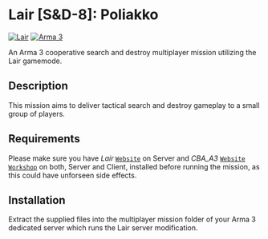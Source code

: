 # Lair [S&D-8]: Poliakko

[![Lair](https://img.shields.io/badge/lair-v0.9.0-blue.svg)](https://github.com/r4vn/a3-lair)
[![Arma 3](https://img.shields.io/badge/a3-v1.58-blue.svg)](https://dev.arma3.com/)

An Arma 3 cooperative search and destroy multiplayer mission utilizing the Lair gamemode.


## Description

This mission aims to deliver tactical search and destroy gameplay to a small group of players.


## Requirements

Please make sure you have *Lair* [`Website`](https://github.com/r4vn/a3-lair) on Server and *CBA_A3* [`Website`](http://dev.withsix.com/projects/cba-a3) [`Workshop`](https://steamcommunity.com/sharedfiles/filedetails/?id=450814997) on both, Server and Client, installed before running the mission, as this could have unforseen side effects.


## Installation

Extract the supplied files into the multiplayer mission folder of your Arma 3 dedicated server which runs the Lair server modification.
